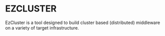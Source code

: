 # EZCLUSTER

EzCluster is a tool designed to build cluster based (distributed) middleware on a variety of target infrastructure.


